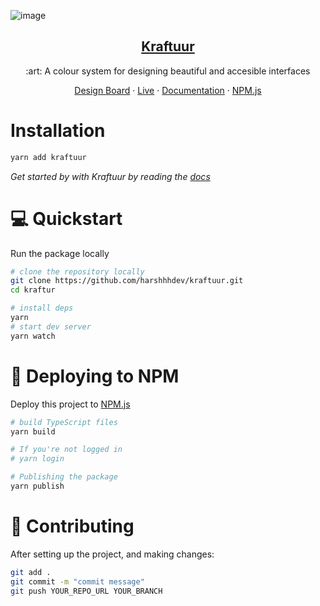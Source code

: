 ![image](https://user-images.githubusercontent.com/69592270/126441580-29730ac9-8a2a-434c-809b-0708ca313231.png)

<p align="center">
  <a href="https://harshhhdev.github.io/kraftuur">
    <h2 align="center">Kraftuur</h2>
  </a>
</p> 
<p align="center">:art: A colour system for designing beautiful and accesible interfaces</p>
<p align="center">
  <a href="https://www.figma.com/file/S2I3vzBZkVSIbGzgRUkvyC/KraftuurColourSystem?node-id=0%3A1">Design Board</a>
    ·
  <a href="https://github.com/harshhhdev/kraftuur">Live</a>
    ·
  <a href="https://github.com/harshhhdev/kraftuur/wiki">Documentation</a>
    ·
  <a href="https://www.npmjs.com/package/kraftuur">NPM.js</a>
 </p>
 
# Installation 

```bash
yarn add kraftuur
```

*Get started by with Kraftuur by reading the [docs](https://github.com/harshhhdev/kraftuur/wiki)*
 
# 💻 Quickstart

Run the package locally

```bash
# clone the repository locally
git clone https://github.com/harshhhdev/kraftuur.git
cd kraftur

# install deps
yarn
# start dev server
yarn watch
```

# 🚀 Deploying to NPM

Deploy this project to [NPM.js](https://npmjs.com/)

```bash
# build TypeScript files
yarn build

# If you're not logged in 
# yarn login

# Publishing the package
yarn publish
```

# 🤞 Contributing

After setting up the project, and making changes:

```bash
git add .
git commit -m "commit message"
git push YOUR_REPO_URL YOUR_BRANCH
```

